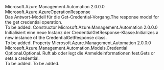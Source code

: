 <Type Name="CredentialGetResponse" FullName="Microsoft.Azure.Management.Automation.Models.CredentialGetResponse">
  <TypeSignature Language="C#" Value="public class CredentialGetResponse : Microsoft.Azure.AzureOperationResponse" />
  <TypeSignature Language="ILAsm" Value=".class public auto ansi beforefieldinit CredentialGetResponse extends Microsoft.Azure.AzureOperationResponse" />
  <TypeSignature Language="DocId" Value="T:Microsoft.Azure.Management.Automation.Models.CredentialGetResponse" />
  <TypeSignature Language="VB.NET" Value="Public Class CredentialGetResponse&#xA;Inherits AzureOperationResponse" />
  <TypeSignature Language="F#" Value="type CredentialGetResponse = class&#xA;    inherit AzureOperationResponse" />
  <AssemblyInfo>
    <AssemblyName>Microsoft.Azure.Management.Automation</AssemblyName>
    <AssemblyVersion>2.0.0.0</AssemblyVersion>
  </AssemblyInfo>
  <Base>
    <BaseTypeName>Microsoft.Azure.AzureOperationResponse</BaseTypeName>
  </Base>
  <Interfaces />
  <Docs>
    <summary>
            <span data-ttu-id="75beb-101">Das Antwort-Modell für die Get-Credential-Vorgang.</span><span class="sxs-lookup"><span data-stu-id="75beb-101">The response model for the get credential operation.</span></span>
            </summary>
    <remarks>To be added.</remarks>
  </Docs>
  <Members>
    <Member MemberName=".ctor">
      <MemberSignature Language="C#" Value="public CredentialGetResponse ();" />
      <MemberSignature Language="ILAsm" Value=".method public hidebysig specialname rtspecialname instance void .ctor() cil managed" />
      <MemberSignature Language="DocId" Value="M:Microsoft.Azure.Management.Automation.Models.CredentialGetResponse.#ctor" />
      <MemberSignature Language="VB.NET" Value="Public Sub New ()" />
      <MemberType>Constructor</MemberType>
      <AssemblyInfo>
        <AssemblyName>Microsoft.Azure.Management.Automation</AssemblyName>
        <AssemblyVersion>2.0.0.0</AssemblyVersion>
      </AssemblyInfo>
      <Parameters />
      <Docs>
        <summary>
            <span data-ttu-id="75beb-102">Initialisiert eine neue Instanz der CredentialGetResponse-Klasse.</span><span class="sxs-lookup"><span data-stu-id="75beb-102">Initializes a new instance of the CredentialGetResponse class.</span></span>
            </summary>
        <remarks>To be added.</remarks>
      </Docs>
    </Member>
    <Member MemberName="Credential">
      <MemberSignature Language="C#" Value="public Microsoft.Azure.Management.Automation.Models.Credential Credential { get; set; }" />
      <MemberSignature Language="ILAsm" Value=".property instance class Microsoft.Azure.Management.Automation.Models.Credential Credential" />
      <MemberSignature Language="DocId" Value="P:Microsoft.Azure.Management.Automation.Models.CredentialGetResponse.Credential" />
      <MemberSignature Language="VB.NET" Value="Public Property Credential As Credential" />
      <MemberSignature Language="F#" Value="member this.Credential : Microsoft.Azure.Management.Automation.Models.Credential with get, set" Usage="Microsoft.Azure.Management.Automation.Models.CredentialGetResponse.Credential" />
      <MemberType>Property</MemberType>
      <AssemblyInfo>
        <AssemblyName>Microsoft.Azure.Management.Automation</AssemblyName>
        <AssemblyVersion>2.0.0.0</AssemblyVersion>
      </AssemblyInfo>
      <ReturnValue>
        <ReturnType>Microsoft.Azure.Management.Automation.Models.Credential</ReturnType>
      </ReturnValue>
      <Docs>
        <summary>
            <span data-ttu-id="75beb-103">Optional.</span><span class="sxs-lookup"><span data-stu-id="75beb-103">Optional.</span></span> <span data-ttu-id="75beb-104">Ruft ab oder legt die Anmeldeinformationen fest.</span><span class="sxs-lookup"><span data-stu-id="75beb-104">Gets or sets a credential.</span></span>
            </summary>
        <value>To be added.</value>
        <remarks>To be added.</remarks>
      </Docs>
    </Member>
  </Members>
</Type>